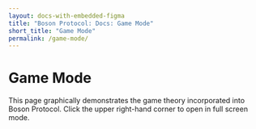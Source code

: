 ```yaml
---
layout: docs-with-embedded-figma
title: "Boson Protocol: Docs: Game Mode"
short_title: "Game Mode"
permalink: /game-mode/
---
```


# Game Mode
This page graphically demonstrates the game theory incorporated into Boson Protocol. Click the upper right-hand corner to open in full screen mode.

